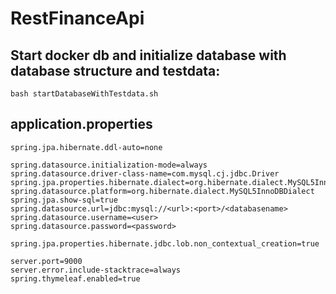 # RestFinanceApi


## Start docker db and initialize database with database structure and testdata:
```
bash startDatabaseWithTestdata.sh
```

## application.properties
```
spring.jpa.hibernate.ddl-auto=none

spring.datasource.initialization-mode=always
spring.datasource.driver-class-name=com.mysql.cj.jdbc.Driver
spring.jpa.properties.hibernate.dialect=org.hibernate.dialect.MySQL5InnoDBDialect
spring.datasource.platform=org.hibernate.dialect.MySQL5InnoDBDialect
spring.jpa.show-sql=true
spring.datasource.url=jdbc:mysql://<url>:<port>/<databasename>
spring.datasource.username=<user>
spring.datasource.password=<password>

spring.jpa.properties.hibernate.jdbc.lob.non_contextual_creation=true

server.port=9000
server.error.include-stacktrace=always
spring.thymeleaf.enabled=true

```

